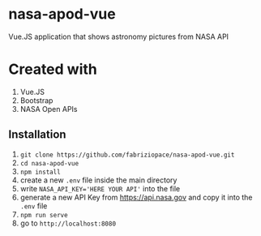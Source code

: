 # nasa-apod-vue
Vue.JS application that shows astronomy pictures from NASA API

# Created with
1. Vue.JS
2. Bootstrap
3. NASA Open APIs 

## Installation
1. `git clone https://github.com/fabriziopace/nasa-apod-vue.git`
2. `cd nasa-apod-vue`
3. `npm install`
4. create a new `.env` file inside the main directory
5. write `NASA_API_KEY='HERE YOUR API'` into the file 
6. generate a new API Key from https://api.nasa.gov and copy it into the `.env` file
7. `npm run serve`
8. go to `http://localhost:8080`